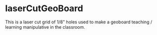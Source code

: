# laserCutGeoBoard
This is a laser cut grid of 1/8" holes used to make a geoboard teaching / learning manipulative in the classroom.
